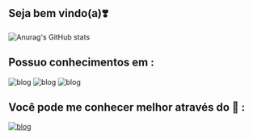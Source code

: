 ## Seja bem vindo(a):heavy_heart_exclamation:


![Anurag's GitHub stats](https://github-readme-stats.vercel.app/api?username=anuraghazra&show_icons=true&theme=dracula)

## Possuo conhecimentos em :
![blog](https://img.shields.io/badge/HTML-239120?style=for-the-badge&logo=html5&logoColor=white)
![blog](https://img.shields.io/badge/CSS-239120?&style=for-the-badge&logo=css3&logoColor=white)
![blog](https://img.shields.io/badge/JavaScript-F7DF1E?style=for-the-badge&logo=javascript&logoColor=black)

## Você pode me conhecer melhor através do :speech_balloon: :
[![blog](https://img.shields.io/badge/LinkedIn-0077B5?style=for-the-badge&logo=linkedin&logoColor=white)](https://www.linkedin.com/in/n%C3%BAbia-reis-005b92207/)




